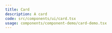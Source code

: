 ```yaml
---
title: Card
description: A card
code: src/components/ui/card.tsx
usage: components/component-demo/card-demo.tsx
---
```


